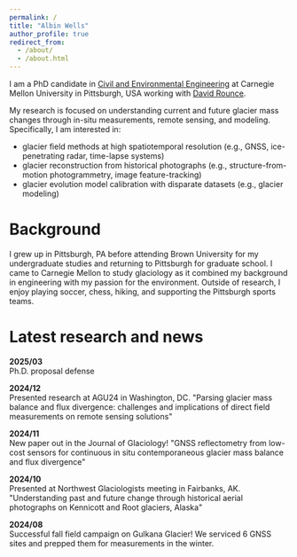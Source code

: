 ```yaml
---
permalink: /
title: "Albin Wells"
author_profile: true
redirect_from: 
  - /about/
  - /about.html
---
```


I am a PhD candidate in [Civil and Environmental Engineering](https://cee.engineering.cmu.edu/) at Carnegie Mellon University in Pittsburgh, USA working with [David Rounce](https://www.cmu.edu/cee/cryotartans/index.html).

My research is focused on understanding current and future glacier mass changes through in-situ measurements, remote sensing, and modeling. Specifically, I am interested in:
- glacier field methods at high spatiotemporal resolution (e.g., GNSS, ice-penetrating radar, time-lapse systems)
- glacier reconstruction from historical photographs (e.g., structure-from-motion photogrammetry, image feature-tracking)
- glacier evolution model calibration with disparate datasets (e.g., glacier modeling)

Background
======
I grew up in Pittsburgh, PA before attending Brown University for my undergraduate studies and returning to Pittsburgh for graduate school. I came to Carnegie Mellon to study glaciology as it combined my background in engineering with my passion for the environment. Outside of research, I enjoy playing soccer, chess, hiking, and supporting the Pittsburgh sports teams.

Latest research and news
======
<p> <strong> 2025/03 </strong> <br>
Ph.D. proposal defense </p>

<p> <strong> 2024/12 </strong> <br>
Presented research at AGU24 in Washington, DC. "Parsing glacier mass balance and flux divergence: challenges and implications of direct field measurements on remote sensing solutions" </p>

<p> <strong> 2024/11 </strong> <br>
New paper out in the Journal of Glaciology! "GNSS reflectometry from low-cost sensors for continuous in situ contemporaneous glacier mass balance and flux divergence" <a href="https://www.cambridge.org/core/journals/journal-of-glaciology/article/gnss-reflectometry-from-lowcost-sensors-for-continuous-in-situ-contemporaneous-glacier-mass-balance-and-flux-divergence/7F36028E3EBA46B8A1D3CB974D40B9D0"> </a> </p>

<p> <strong> 2024/10 </strong> <br>
Presented at Northwest Glaciologists meeting in Fairbanks, AK. "Understanding past and future change through historical aerial photographs on Kennicott and Root glaciers, Alaska" </p>

<p> <strong> 2024/08 </strong> <br>
Successful fall field campaign on Gulkana Glacier! We serviced 6 GNSS sites and prepped them for measurements in the winter. </p>


